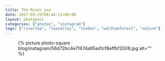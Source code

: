 ```yaml
---
title: The River Lea
date: 2017-03-25T08:44:11+00:00
layout: photopost
categories: ["photos", "instagram"]
tags: ["riverlea", "leavalley", "london", "walthamforest", "nature"]
---
```


<figure class="photo photo--square">
  {% picture photo-square blog/instagram/56d72bc4e7f47da95ad1cf8effbf2008.jpg alt="" %}
</figure>


